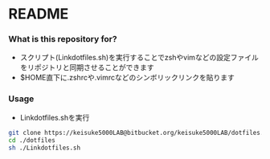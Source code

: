 # README #

### What is this repository for? ###

* スクリプト(Linkdotfiles.sh)を実行することでzshやvimなどの設定ファイルをリポジトリと同期させることができます
* $HOME直下に.zshrcや.vimrcなどのシンボリックリンクを貼ります


### Usage ###

* Linkdotfiles.shを実行

```bash
git clone https://keisuke5000LAB@bitbucket.org/keisuke5000LAB/dotfiles.git
cd ./dotfiles
sh ./Linkdotfiles.sh
```
